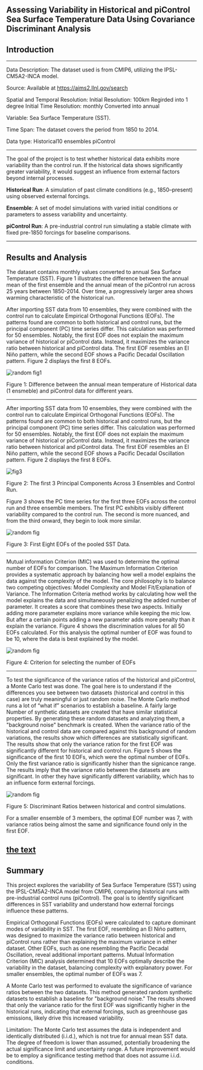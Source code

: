 Assessing Variability in Historical and piControl Sea Surface Temperature Data Using Covariance Discriminant Analysis
---
## Introduction


---
Data Description:
The dataset used is from CMIP6, utilizing the IPSL-CM5A2-INCA model. 

Source:
Available at https://aims2.llnl.gov/search

Spatial and Temporal Resolution:
Initial Resolution: 100km
Regirded into 1 degree
Initial Time Resolution: monthly
Converted into annual

Variable:
Sea Surface Temperature (SST).

Time Span:
The dataset covers the period from 1850 to 2014.

Data type: 
Historical10 ensembles
piControl

---
The goal of the project is to test whether historical data exhibits more variability than the control run. If the historical data shows significantly greater variability, it would suggest an influence from external factors beyond internal processes.

**Historical Run**: A simulation of past climate conditions (e.g., 1850–present) using observed external forcings.

**Ensemble**: A set of model simulations with varied initial conditions or parameters to assess variability and uncertainty.

**piControl Run**: A pre-industrial control run simulating a stable climate with fixed pre-1850 forcings for baseline comparisons.

---
## Results and Analysis

The dataset contains monthly values converted to annual Sea Surface Temperature (SST). Figure 1 illustrates the difference between the annual mean of the first ensemble and the annual mean of the piControl run across 25 years between 1850-2014. Over time, a progressively larger area shows warming characteristic of the historical run.

After importing SST data from 10 ensembles, they were combined with the control run to calculate Empirical Orthogonal Functions (EOFs). The patterns found are common to both historical and control runs, but the principal component (PC) time series differ. This calculation was performed for 50 ensembles. Notably, the first EOF does not explain the maximum variance of historical or piControl data. Instead, it maximizes the variance ratio between historical and piControl data. The first EOF resembles an El Niño pattern, while the second EOF shows a Pacific Decadal Oscillation pattern. Figure 2 displays the first 8 EOFs. 


![random fig1](https://github.com/Aahelee/CLIM680_project_/blob/main/figures/climatology.png)

Figure 1: Difference between the annual mean temperature of Historical data (1 ensmeble) and piControl data for different years.

---
After importing SST data from 10 ensembles, they were combined with the control run to calculate Empirical Orthogonal Functions (EOFs). The patterns found are common to both historical and control runs, but the principal component (PC) time series differ. This calculation was performed for 50 ensembles. Notably, the first EOF does not explain the maximum variance of historical or piControl data. Instead, it maximizes the variance ratio between historical and piControl data. The first EOF resembles an El Niño pattern, while the second EOF shows a Pacific Decadal Oscillation pattern. Figure 2 displays the first 8 EOFs. 

![fig3](https://github.com/Aahelee/CLIM680_project_/blob/main/figures/eof8.png)

Figure 2: The first 3 Principal Components Across 3 Ensembles and Control Run.

Figure 3 shows the PC time series for the first three EOFs across the control run and three ensemble members. The first PC exhibits visibly different variability compared to the control run. The second is more nuanced, and from the third onward, they begin to look more similar.

![random fig](https://github.com/Aahelee/CLIM680_project_/blob/main/figures/pc3.png)

Figure 3: First Eight EOFs of the pooled SST Data.

---
Mutual information Criterion (MIC) was used to determine the optimal number of EOFs for comparison. The Maximum Information Criterion provides a systematic approach by balancing how well a model explains the data against the complexity of the model. The core philosophy is to balance two competing objectives: Model Complexity and Model Fit/Explanation of Variance. The Information Criteria method works by calculating how well the model explains the data and simultaneously penalizing the added number of parameter. It creates a score that combines these two aspects. Initially adding more parameter explains more variance while keeping the mic low. But after a certain points adding a new parameter adds more penalty than it explain the variance. Figure 4 shows the discrimination values for all 50 EOFs calculated. For this analysis the optimal number of EOF was found to be 10, where the data is best explained by the model. 

![random fig](https://github.com/Aahelee/CLIM680_project_/blob/main/figures/dis.png)


Figure 4: Criterion for selecting the number of EOFs


---
To test the significance of the variance ratios of the historical and piControl, a Monte Carlo test was done. The goal here is to understand if the differences you see between two datasets (historical and control in this case) are truly meaningful or just random noise. The Monte Carlo method runs a lot of “what if” scenarios to establish a baseline. A fairly large
Number of synthetic datasets are created that have similar statistical properties. By generating these random datasets and analyzing them, a "background noise" benchmark is created. When the variance ratio of the historical and control data are compared against this background of random variations, the results show which differences are statistically significant. The results show that only the variance ration for the first EOF was significantly different for historical and control run. Figure 5 shows the significance of the first 10 EOFs, which were the optimal number of EOFs. Only the first variance ratio is significantly hisher than the signicance range. The results imply that the variance ratio between the datasets are significant. In other they have significantly different variability, which has to an influence form external forcings. 

![random fig](https://github.com/Aahelee/CLIM680_project_/blob/main/figures/var_ratio.png)

Figure 5: Discriminant Ratios between historical and control simulations.

For a smaller ensemble of 3 members, the optimal EOF number was 7, with variance ratios being almost the same and significance found only in the first EOF.

[the text](https://github.com/Aahelee/CLIM680_project_/blob/main/covariance_discriminant_analysis.ipynb)
---
## Summary 

This project explores the variability of Sea Surface Temperature (SST) using the IPSL-CM5A2-INCA model from CMIP6, comparing historical runs with pre-industrial control runs (piControl). The goal is to identify significant differences in SST variability and understand how external forcings influence these patterns.

Empirical Orthogonal Functions (EOFs) were calculated to capture dominant modes of variability in SST. The first EOF, resembling an El Niño pattern, was designed to maximize the variance ratio between historical and piControl runs rather than explaining the maximum variance in either dataset. Other EOFs, such as one resembling the Pacific Decadal Oscillation, reveal additional important patterns. Mutual Information Criterion (MIC) analysis determined that 10 EOFs optimally describe the variability in the dataset, balancing complexity with explanatory power. For smaller ensembles, the optimal number of EOFs was 7.

A Monte Carlo test was performed to evaluate the significance of variance ratios between the two datasets. This method generated random synthetic datasets to establish a baseline for "background noise." The results showed that only the variance ratio for the first EOF was significantly higher in the historical runs, indicating that external forcings, such as greenhouse gas emissions, likely drive this increased variability.

Limitation: The Monte Carlo test assumes the data is independent and identically distributed (i.i.d.), which is not true for annual mean SST data. The degree of freedom is lower than assumed, potentially broadening the actual significance limit and uncertainty range. A future improvement would be to employ a significance testing method that does not assume i.i.d. conditions.




